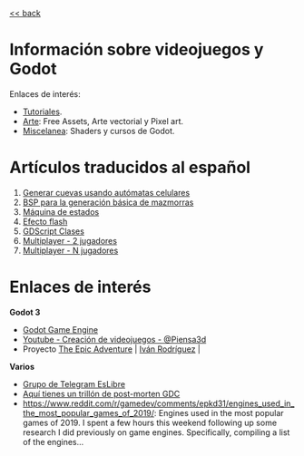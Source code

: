 
[<< back](../README.md)

# Información sobre videojuegos y Godot

Enlaces de interés:

* [Tutoriales](enlaces/tutorials.md).
* [Arte](enlaces/art.md): Free Assets, Arte vectorial y Pixel art.
* [Miscelanea](enlaces/misc.md): Shaders y cursos de Godot.

# Artículos traducidos al español

1. [Generar cuevas usando autómatas celulares](pcg/automata-celular.md)
1. [BSP para la generación básica de mazmorras](pcg/dungeon-bsp.md)
1. [Máquina de estados](state-machine/README.md)
1. [Efecto flash](efecto/flash.md)
1. [GDScript Clases](gscript/clases.md)
1. [Multiplayer - 2 jugadores](multiplayer/multiplayer-2.md)
1. [Multiplayer - N jugadores](multiplayer/multiplayer-n.md)

# Enlaces de interés

**Godot 3**

* [Godot Game Engine](https://godotengine.org/)
* [Youtube - Creación de videojuegos - @Piensa3d](https://www.youtube.com/playlist?list=PLG8UtYUFOQj7MPnVEyyYDiW6WBTlsLYT8)
* Proyecto [The Epic Adventure](./docs/the-epic-adventure.md) | [Iván Rodríguez](https://github.com/tidus747) |

**Varios**
* [Grupo de Telegram EsLibre](https://t.me/esLibre/13594)
* [Aquí tienes un trillón de post-morten GDC](https://www.youtube.com/playlist?list=PL2e4mYbwSTbbiX2uwspn0xiYb8_P_cTAr)
* https://www.reddit.com/r/gamedev/comments/epkd31/engines_used_in_the_most_popular_games_of_2019/: Engines used in the most popular games of 2019. I spent a few hours this weekend following up some research I did previously on game engines. Specifically, compiling a list of the engines...
